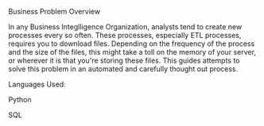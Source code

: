 Business Problem Overview

In any Business Integlligence Organization, analysts tend to create new processes every so often. These processes, especially ETL processes, 
requires you to download files. Depending on the frequency of the process and the size of the files, this might take a toll on the memory 
of your server, or wherever it is that you're storing these files. This guides attempts to solve this problem in an automated and carefully thought out process. 


Languages Used:

Python

SQL
